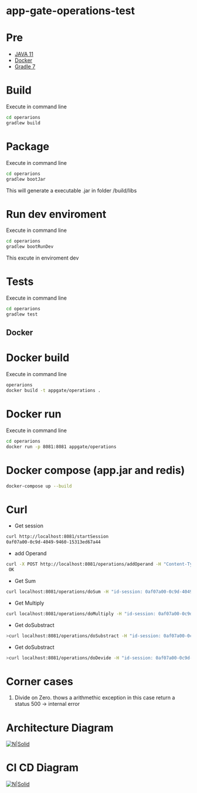 # app-gate-operations-test

# Pre

* [JAVA 11](https://openjdk.java.net/projects/jdk/11/) 
* [Docker](https://www.docker.com/products/docker-desktop) 
* [Gradle 7](https://gradle.org/) 

# Build
Execute in command line
```sh
cd operarions
gradlew build
```

# Package
Execute in command line
```sh
cd operarions
gradlew bootJar
```

This will generate a executable .jar in folder <project>/build/libs

# Run dev enviroment
Execute in command line
```sh
cd operarions
gradlew bootRunDev
```
This excute in enviroment dev
	
# Tests
Execute in command line
```sh
cd operarions
gradlew test
```	

## Docker

# Docker build
Execute in command line
```sh
operarions
docker build -t appgate/operations .
```
	
# Docker run
Execute in command line

```sh
cd operarions
docker run -p 8081:8081 appgate/operations
```
	
# Docker compose (app.jar and redis)
```sh
docker-compose up --build
```


# Curl 

  * Get session

```sh
curl http://localhost:8081/startSession
0af07a00-0c9d-4049-9460-15313ed67a44
```
	
  * add Operand

```sh
curl -X POST http://localhost:8081/operations/addOperand -H "Content-Type: application/json" -H "id-session: 0af07a00-0c9d-4049-9460-15313ed67a44"  -d "{\"operand\":\"1\"}"
 OK
 ```

* Get Sum
```sh
curl localhost:8081/operations/doSum -H "id-session: 0af07a00-0c9d-4049-9460-15313ed67a44"
```

* Get Multiply
```sh
curl localhost:8081/operations/doMultiply -H "id-session: 0af07a00-0c9d-4049-9460-15313ed67a44"
```

* Get doSubstract
```sh
>curl localhost:8081/operations/doSubstract -H "id-session: 0af07a00-0c9d-4049-9460-15313ed67a44"
```

* Get doSubstract
```sh
>curl localhost:8081/operations/doDevide -H "id-session: 0af07a00-0c9d-4049-9460-15313ed67a44"
```

# Corner cases	

1. Divide on Zero. thows a arithmethic exception in this case return a status 500 -> internal error



# Architecture Diagram

[![N|Solid](https://github.com/odinds/app-gate-operations-test/blob/feature/test/assets/Diagram%20architecture.jpg)](https://github.com/odinds/app-gate-operations-test/blob/feature/test/assets/architecutre%20Diagram.png)


# CI CD Diagram

[![N|Solid](https://github.com/odinds/app-gate-operations-test/blob/feature/test/assets/CI%20CD%20startegy.png)](https://github.com/odinds/app-gate-operations-test/blob/feature/test/assets/CI%20CD%20startegy.png)
